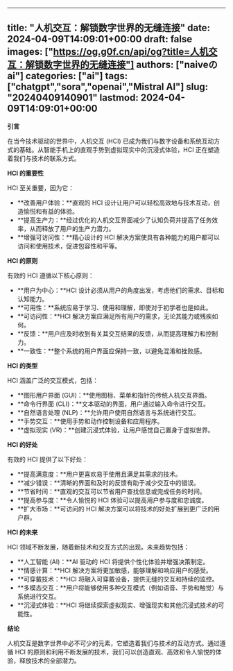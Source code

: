 
---
title: "人机交互：解锁数字世界的无缝连接"
date: 2024-04-09T14:09:01+00:00
draft: false
images: ["https://og.g0f.cn/api/og?title=人机交互：解锁数字世界的无缝连接"]
authors: ["naiveのai"]
categories: ["ai"]
tags: ["chatgpt","sora","openai","Mistral AI"]
slug: "20240409140901"
lastmod: 2024-04-09T14:09:01+00:00
---
**引言**

在当今技术驱动的世界中，人机交互 (HCI) 已成为我们与数字设备和系统互动方式的基础。从智能手机上的直观手势到虚拟现实中的沉浸式体验，HCI 正在塑造着我们与技术的联系方式。

**HCI 的重要性**

HCI 至关重要，因为它：

- **改善用户体验：**直观的 HCI 设计让用户可以轻松高效地与技术互动，创造愉悦和有益的体验。
- **提高生产力：**经过优化的人机交互界面减少了认知负荷并提高了任务效率，从而释放了用户的生产力潜力。
- **增强可访问性：**精心设计的 HCI 解决方案使具有各种能力的用户都可以访问和使用技术，促进包容性和平等。

**HCI 的原则**

有效的 HCI 遵循以下核心原则：

- **用户为中心：**HCI 设计必须从用户的角度出发，考虑他们的需求、目标和认知能力。
- **可用性：**系统应易于学习、使用和理解，即使对于初学者也是如此。
- **可访问性：**HCI 解决方案应满足所有用户的需求，无论其能力或残疾如何。
- **反馈：**用户应及时收到有关其交互结果的反馈，从而提高理解力和控制力。
- **一致性：**整个系统的用户界面应保持一致，以避免混淆和挫败感。

**HCI 的类型**

HCI 涵盖广泛的交互模式，包括：

- **图形用户界面 (GUI)：**使用图标、菜单和指针的传统人机交互界面。
- **命令行界面 (CLI)：**文本驱动的界面，用户通过输入命令进行交互。
- **自然语言处理 (NLP)：**允许用户使用自然语言与系统进行交互。
- **手势交互：**使用手势和动作控制设备和应用程序。
- **虚拟现实 (VR)：**创建沉浸式体验，让用户感觉自己置身于虚拟世界。

**HCI 的好处**

有效的 HCI 提供了以下好处：

- **提高满意度：**用户更喜欢易于使用且满足其需求的技术。
- **减少错误：**清晰的界面和及时的反馈有助于减少交互中的错误。
- **节省时间：**直观的交互可以节省用户查找信息或完成任务的时间。
- **提高参与度：**令人愉悦的 HCI 体验可以提高用户参与度和忠诚度。
- **扩大市场：**可访问的 HCI 解决方案可以将技术的好处扩展到更广泛的用户群。

**HCI 的未来**

HCI 领域不断发展，随着新技术和交互方式的出现。未来趋势包括：

- **人工智能 (AI)：**AI 驱动的 HCI 将提供个性化体验并增强决策制定。
- **情感计算：**HCI 解决方案将更加敏感，能够理解和响应用户的感受。
- **可穿戴技术：**HCI 将融入可穿戴设备，提供无缝的交互和持续的监控。
- **多模态交互：**用户将能够使用多种交互模式（例如语音、手势和触觉）与系统进行交互。
- **沉浸式体验：**HCI 将继续探索虚拟现实、增强现实和其他沉浸式技术的可能性。

**结论**

人机交互是数字世界中必不可少的元素，它塑造着我们与技术的互动方式。通过遵循 HCI 的原则和利用不断发展的技术，我们可以创造直观、高效和令人愉悦的体验，释放技术的全部潜力。
